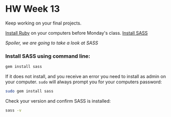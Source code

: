 # HW Week 13

Keep working on your final projects.

[Install Ruby](https://www.ruby-lang.org/en/documentation/installation/) on your computers before Monday's class.
[Install SASS](http://sass-lang.com/install)

*Spoiler, we are going to take a look at SASS*

### Install SASS using command line:

```bash
gem install sass
```
If  it does not install, and you receive an error you need to install as admin on your computer. `sudo` will always prompt you for your computers password:
```bash
sudo gem install sass
```
Check your version and confirm SASS is installed:
```bash
sass -v
```

